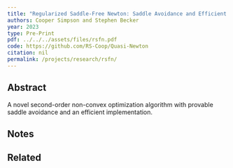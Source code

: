 ```yaml
---
title: "Regularized Saddle-Free Newton: Saddle Avoidance and Efficient Implementation"
authors: Cooper Simpson and Stephen Becker
year: 2023
type: Pre-Print
pdf: ../../../assets/files/rsfn.pdf
code: https://github.com/RS-Coop/Quasi-Newton
citation: nil
permalink: /projects/research/rsfn/
---
```

## Abstract
A novel second-order non-convex optimization algorithm with provable saddle avoidance and an efficient implementation.

## Notes

## Related